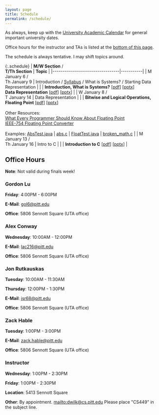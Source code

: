 ```yaml
---
layout: page
title: Schedule
permalink: /schedule/
---
```


As always, keep up with the [University Academic Calendar](https://www.provost.pitt.edu/students/academic-calendar) for general important university dates.

Office hours for the instructor and TAs is listed at the [bottom of this page](#office-hours).

The schedule is always tentative. I may shift topics around.

{:.schedule}
| **M/W Section** /<br> **T/Th Section** | **Topic** |
|----------------------------------|-----------|
| M January    6 /<br> Th January 9 | Introduction / [Syllabus]({{site.baseurl}}/syllabus) / What is Systems? / Starting Data Representation |
|              | **Introduction, What is Systems?** [[pdf]({{site.baseurl}}/slides/01_CS449_Introduction.pdf)] [[pptx]({{site.baseurl}}/slides/01_CS449_Introduction.pptx)]<br>**Data Representation** [[pdf]({{site.baseurl}}/slides/02_CS449_Data-Representation.pdf)] [[pptx]({{site.baseurl}}/slides/02_CS449_Data-Representation.pptx)] |
| W January    8 /<br> T January 14 | Data Representation |
|              | **Bitwise and Logical Operations, Floating Point** [[pdf]({{site.baseurl}}/slides/03_CS449_Data-Representation-II.pdf)] [[pptx]({{site.baseurl}}/slides/03_CS449_Data-Representation-II.pptx)]<br><br>Other Resources: <br>[What Every Programmer Should Know About Floating Point](https://floating-point-gui.de/basic/)<br>[IEEE-754 Floating Point Converter](https://www.h-schmidt.net/FloatConverter/)<br><br>Examples: [AbsTest.java]({{site.baseurl}}/examples/data-representation/AbsTest.java) \| [abs.c]({{site.baseurl}}/examples/data-representation/abs.c) \| [FloatTest.java]({{site.baseurl}}/examples/data-representation/FloatTest.java) \| [broken_math.c]({{site.baseurl}}/examples/data-representation/broken_math.c) |
| M January    13 /<br> Th January 16 | Intro to C |
|              | **Introduction to C** [[pdf]({{site.baseurl}}/slides/04_CS449_Introduction-to-C.pdf)] [[pptx]({{site.baseurl}}/slides/04_CS449_Introduction-to-C.pptx)] |

## Office Hours

**Note**: Not valid during finals week!

### Gordon Lu

**Friday**: 4:00PM - 6:00PM

**E-Mail**: gol6@pitt.edu

**Office**: 5806 Sennott Square (UTA office)

### Alex Conway

**Wednesday**: 10:00AM - 12:00PM

**E-Mail**: lac216@pitt.edu

**Office**: 5806 Sennott Square (UTA office)

### Jon Rutkauskas

**Tuesday**: 10:00AM - 11:30AM

**Thursday**: 12:00PM - 1:30PM

**E-Mail**: jsr68@pitt.edu

**Office**: 5806 Sennott Square (UTA office)

### Zack Hable

**Tuesday**: 1:00PM - 3:00PM

**E-Mail**: zack.hable@pitt.edu

**Office**: 5806 Sennott Square (UTA office)

### Instructor

**Wednesday**: 1:00PM - 2:30PM

**Friday**: 1:00PM - 2:30PM

**Location**: 5413 Sennott Square

**Other**: By appointment. <mailto:dwilk@cs.pitt.edu> Please place "CS449" in the subject line.

<!--Tuesday: 1:00 - 3:00 Zach
Tuesday: 11:00 - 12:00
Thursday: -->
